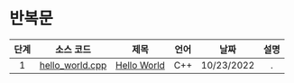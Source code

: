 # 반복문
|단계|소스 코드|제목|언어|날짜|설명|
|:---:|:---:|:---:|:---:|:---:|:---:|
|1|[hello_world.cpp](./hello_world.cpp)|[Hello World](http://boj.kr/2557)|C++|10/23/2022|.|
